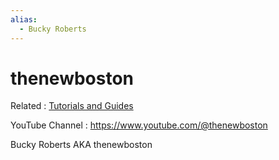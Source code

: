 ```yaml
---
alias:
  - Bucky Roberts
---
```


# thenewboston

Related : [Tutorials and Guides](../tutorials-guides-and-courses/README.md)

YouTube Channel : <https://www.youtube.com/@thenewboston>

Bucky Roberts AKA thenewboston
